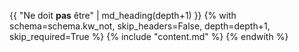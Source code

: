 {{ "Ne doit **pas** être" | md_heading(depth+1) }}
{% with schema=schema.kw_not, skip_headers=False, depth=depth+1, skip_required=True %}
    {% include "content.md" %}
{% endwith %}